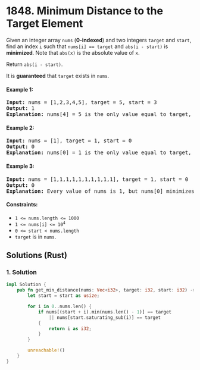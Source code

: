# 1848. Minimum Distance to the Target Element
Given an integer array `nums` (**0-indexed**) and two integers `target` and `start`, find an index `i` such that `nums[i] == target` and `abs(i - start)` is **minimized**. Note that `abs(x)` is the absolute value of `x`.

Return `abs(i - start)`.

It is **guaranteed** that `target` exists in `nums`.

#### Example 1:
<pre>
<strong>Input:</strong> nums = [1,2,3,4,5], target = 5, start = 3
<strong>Output:</strong> 1
<strong>Explanation:</strong> nums[4] = 5 is the only value equal to target, so the answer is abs(4 - 3) = 1.
</pre>

#### Example 2:
<pre>
<strong>Input:</strong> nums = [1], target = 1, start = 0
<strong>Output:</strong> 0
<strong>Explanation:</strong> nums[0] = 1 is the only value equal to target, so the answer is abs(0 - 0) = 0.
</pre>

#### Example 3:
<pre>
<strong>Input:</strong> nums = [1,1,1,1,1,1,1,1,1,1], target = 1, start = 0
<strong>Output:</strong> 0
<strong>Explanation:</strong> Every value of nums is 1, but nums[0] minimizes abs(i - start), which is abs(0 - 0) = 0.
</pre>

#### Constraints:
* `1 <= nums.length <= 1000`
* <code>1 <= nums[i] <= 10<sup>4</sup></code>
* `0 <= start < nums.length`
* `target` is in `nums`.

## Solutions (Rust)

### 1. Solution
```Rust
impl Solution {
    pub fn get_min_distance(nums: Vec<i32>, target: i32, start: i32) -> i32 {
        let start = start as usize;

        for i in 0..nums.len() {
            if nums[(start + i).min(nums.len() - 1)] == target
                || nums[start.saturating_sub(i)] == target
            {
                return i as i32;
            }
        }

        unreachable!()
    }
}
```
